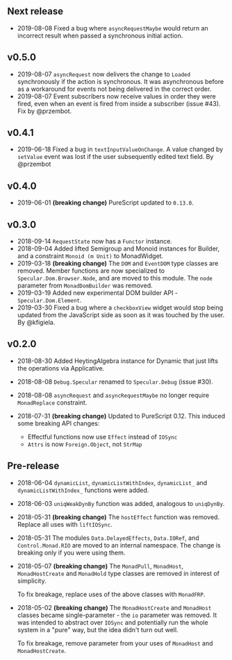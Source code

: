 ## Next release

- 2019-08-08 Fixed a bug where `asyncRequestMaybe` would return an incorrect
  result when passed a synchronous initial action.

## v0.5.0

- 2019-08-07 `asyncRequest` now delivers the change to `Loaded` synchronously if
  the action is synchronous. It was asynchronous before as a workaround for
  events not being delivered in the correct order.
- 2019-08-07 Event subscribers now receive values in order they were fired, even
  when an event is fired from inside a subscriber (issue #43). Fix by @przembot.

## v0.4.1

- 2019-06-18 Fixed a bug in `textInputValueOnChange`. A value changed by
  `setValue` event was lost if the user subsequently edited text field. By
  @przembot

## v0.4.0

- 2019-06-01 **(breaking change)** PureScript updated to `0.13.0`.

## v0.3.0

- 2018-09-14 `RequestState` now has a `Functor` instance.
- 2018-09-04 Added lifted Semigroup and Monoid instances for Builder, and a constraint `Monoid (m Unit)` to MonadWidget.
- 2019-03-18  **(breaking change)** The `DOM` and `EventDOM` type classes are
  removed. Member functions are now specialized to `Specular.Dom.Browser.Node`,
  and are moved to this module. The `node` parameter from `MonadDomBuilder` was
  removed.
- 2019-03-19 Added new experimental DOM builder API - `Specular.Dom.Element`.
- 2019-03-30 Fixed a bug where a `checkboxView` widget would stop being updated
  from the JavaScript side as soon as it was touched by the user. By @kfigiela.

## v0.2.0

- 2018-08-30 Added HeytingAlgebra instance for Dynamic that just lifts the operations via Applicative.

- 2018-08-08 `Debug.Specular` renamed to `Specular.Debug` (issue #30).

- 2018-08-08 `asyncRequest` and `asyncRequestMaybe` no longer require `MonadReplace` constraint.

- 2018-07-31 **(breaking change)** Updated to PureScript 0.12. This induced some breaking API changes:
  
   - Effectful functions now use `Effect` instead of `IOSync`
   - `Attrs` is now `Foreign.Object`, not `StrMap`

## Pre-release

- 2018-06-04 `dynamicList`, `dynamicListWithIndex`, `dynamicList_` and
  `dynamicListWithIndex_` functions were added.

- 2018-06-03 `uniqWeakDynBy` function was added, analogous to `uniqDynBy`.

- 2018-05-31 **(breaking change)** The `hostEffect` function was removed.
  Replace all uses with `liftIOSync`.

- 2018-05-31 The modules `Data.DelayedEffects`, `Data.IORef`, and
  `Control.Monad.RIO` are moved to an internal namespace. The change is breaking
  only if you were using them.

- 2018-05-07 **(breaking change)** The `MonadPull`, `MonadHost`,
  `MonadHostCreate` and `MonadHold` type classes are removed in interest of
  simplicity.

  To fix breakage, replace uses of the above classes with `MonadFRP`.

- 2018-05-02 **(breaking change)** The `MonadHostCreate` and `MonadHost` classes
  became single-parameter - the `io` parameter was removed. It was intended to
  abstract over `IOSync` and potentially run the whole system in a "pure" way,
  but the idea didn't turn out well.

  To fix breakage, remove parameter from your uses of `MonadHost` and
  `MonadHostCreate`.
